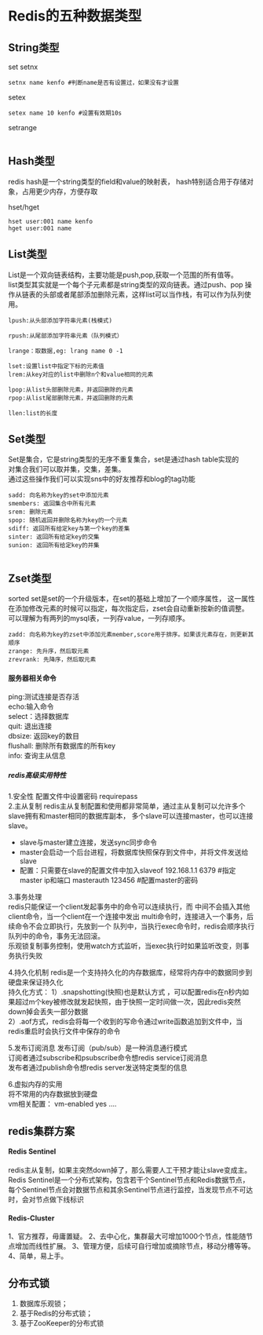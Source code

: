 # Redis的五种数据类型

## String类型
set 
setnx 
```
setnx name kenfo #判断name是否有设置过，如果没有才设置
```
setex
```
setex name 10 kenfo #设置有效期10s
```
setrange
```

```

## Hash类型
redis hash是一个string类型的field和value的映射表，
hash特别适合用于存储对象，占用更少内存，方便存取   

hset/hget  
```
hset user:001 name kenfo
hget user:001 name 

```
## List类型
List是一个双向链表结构，主要功能是push,pop,获取一个范围的所有值等。  
list类型其实就是一个每个子元素都是string类型的双向链表。通过push、pop
操作从链表的头部或者尾部添加删除元素，这样list可以当作栈，有可以作为队列使用。
```
lpush:从头部添加字符串元素(栈模式)

rpush:从尾部添加字符串元素（队列模式）

lrange：取数据,eg: lrang name 0 -1 

lset:设置list中指定下标的元素值
lrem:从key对应的list中删除n个和value相同的元素

lpop:从list头部删除元素，并返回删除的元素
rpop:从list尾部删除元素，并返回删除的元素

llen:list的长度

```

## Set类型
Set是集合，它是string类型的无序不重复集合，set是通过hash table实现的   
对集合我们可以取并集，交集，差集。  
通过这些操作我们可以实现sns中的好友推荐和blog的tag功能   
```
sadd: 向名称为key的set中添加元素
smembers: 返回集合中所有元素
srem: 删除元素
spop: 随机返回并删除名称为key的一个元素
sdiff: 返回所有给定key与第一个key的差集
sinter: 返回所有给定key的交集
sunion: 返回所有给定key的并集


```

## Zset类型
sorted set是set的一个升级版本，在set的基础上增加了一个顺序属性，
这一属性在添加修改元素的时候可以指定，每次指定后，zset会自动重新按新的值调整。
可以理解为有两列的mysql表，一列存value，一列存顺序。  
```
zadd: 向名称为key的zset中添加元素member,score用于排序。如果该元素存在，则更新其顺序
zrange: 先升序，然后取元素  
zrevrank: 先降序，然后取元素
```

#### 服务器相关命令
ping:测试连接是否存活  
echo:输入命令  
select：选择数据库   
quit: 退出连接   
dbsize: 返回key的数目   
flushall: 删除所有数据库的所有key   
info: 查询主从信息

##### redis高级实用特性  
1.安全性 
    配置文件中设置密码  requirepass   
2.主从复制
  redis主从复制配置和使用都非常简单，通过主从复制可以允许多个slave拥有和master相同的数据库副本，
  多个slave可以连接master，也可以连接slave。
  - slave与master建立连接，发送sync同步命令
  - master会启动一个后台进程，将数据库快照保存到文件中，并将文件发送给slave    
  - 配置：只需要在slave的配置文件中加入slaveof 192.168.1.1 6379 #指定master ip和端口
       masterauth 123456 #配置master的密码
  
3.事务处理  
redis只能保证一个client发起事务中的命令可以连续执行，而
    中间不会插入其他client命令，当一个client在一个连接中发出
    multi命令时，连接进入一个事务，后续命令不会立即执行，先放到一个
    队列中，当执行exec命令时，redis会顺序执行队列中的命令，事务无法回滚。   
乐观锁复制事务控制，使用watch方式监听，当exec执行时如果监听改变，则事务执行失败  

    
4.持久化机制
redis是一个支持持久化的内存数据库，经常将内存中的数据同步到硬盘来保证持久化  
持久化方式： 
1）.snapshotting(快照)也是默认方式 ，可以配置redis在n秒内如果超过m个key被修改就发起快照，由于快照一定时间做一次，因此redis突然down掉会丢失一部分数据    
2）.aof方式，redis会将每一个收到的写命令通过write函数追加到文件中，当redis重启时会执行文件中保存的命令

5.发布订阅消息
发布订阅（pub/sub）是一种消息通行模式   
订阅者通过subscribe和psubscribe命令想redis service订阅消息   
发布者通过publish命令想redis server发送特定类型的信息

6.虚拟内存的实用  
将不常用的内存数据放到硬盘   
vm相关配置： 
vm-enabled yes
.... 

## redis集群方案

#### Redis Sentinel  
redis主从复制，如果主突然down掉了，那么需要人工干预才能让slave变成主。  
Redis Sentinel是一个分布式架构，包含若干个Sentinel节点和Redis数据节点，每个Sentinel节点会对数据节点和其余Sentinel节点进行监控，当发现节点不可达时，会对节点做下线标识

#### Redis-Cluster   
1、官方推荐，毋庸置疑。
2、去中心化，集群最大可增加1000个节点，性能随节点增加而线性扩展。
3、管理方便，后续可自行增加或摘除节点，移动分槽等等。
4、简单，易上手。

## 分布式锁
1. 数据库乐观锁；  
2. 基于Redis的分布式锁；  
3. 基于ZooKeeper的分布式锁  

